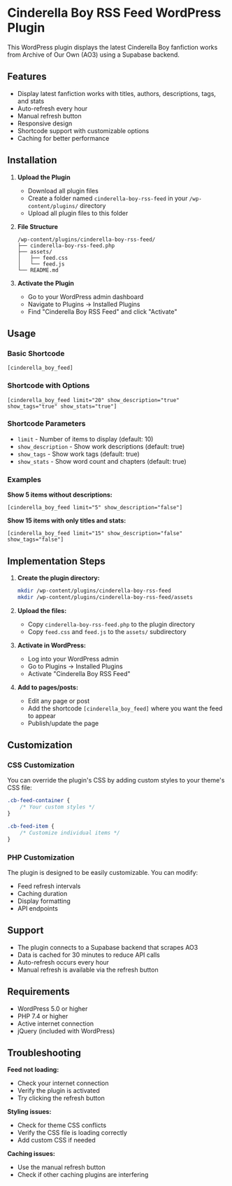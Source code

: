 
# Cinderella Boy RSS Feed WordPress Plugin

This WordPress plugin displays the latest Cinderella Boy fanfiction works from Archive of Our Own (AO3) using a Supabase backend.

## Features

- Display latest fanfiction works with titles, authors, descriptions, tags, and stats
- Auto-refresh every hour
- Manual refresh button
- Responsive design
- Shortcode support with customizable options
- Caching for better performance

## Installation

1. **Upload the Plugin**
   - Download all plugin files
   - Create a folder named `cinderella-boy-rss-feed` in your `/wp-content/plugins/` directory
   - Upload all plugin files to this folder

2. **File Structure**
   ```
   /wp-content/plugins/cinderella-boy-rss-feed/
   ├── cinderella-boy-rss-feed.php
   ├── assets/
   │   ├── feed.css
   │   └── feed.js
   └── README.md
   ```

3. **Activate the Plugin**
   - Go to your WordPress admin dashboard
   - Navigate to Plugins → Installed Plugins
   - Find "Cinderella Boy RSS Feed" and click "Activate"

## Usage

### Basic Shortcode
```
[cinderella_boy_feed]
```

### Shortcode with Options
```
[cinderella_boy_feed limit="20" show_description="true" show_tags="true" show_stats="true"]
```

### Shortcode Parameters

- `limit` - Number of items to display (default: 10)
- `show_description` - Show work descriptions (default: true)
- `show_tags` - Show work tags (default: true)  
- `show_stats` - Show word count and chapters (default: true)

### Examples

**Show 5 items without descriptions:**
```
[cinderella_boy_feed limit="5" show_description="false"]
```

**Show 15 items with only titles and stats:**
```
[cinderella_boy_feed limit="15" show_description="false" show_tags="false"]
```

## Implementation Steps

1. **Create the plugin directory:**
   ```bash
   mkdir /wp-content/plugins/cinderella-boy-rss-feed
   mkdir /wp-content/plugins/cinderella-boy-rss-feed/assets
   ```

2. **Upload the files:**
   - Copy `cinderella-boy-rss-feed.php` to the plugin directory
   - Copy `feed.css` and `feed.js` to the `assets/` subdirectory

3. **Activate in WordPress:**
   - Log into your WordPress admin
   - Go to Plugins → Installed Plugins
   - Activate "Cinderella Boy RSS Feed"

4. **Add to pages/posts:**
   - Edit any page or post
   - Add the shortcode `[cinderella_boy_feed]` where you want the feed to appear
   - Publish/update the page

## Customization

### CSS Customization
You can override the plugin's CSS by adding custom styles to your theme's CSS file:

```css
.cb-feed-container {
    /* Your custom styles */
}

.cb-feed-item {
    /* Customize individual items */
}
```

### PHP Customization
The plugin is designed to be easily customizable. You can modify:
- Feed refresh intervals
- Caching duration
- Display formatting
- API endpoints

## Support

- The plugin connects to a Supabase backend that scrapes AO3
- Data is cached for 30 minutes to reduce API calls
- Auto-refresh occurs every hour
- Manual refresh is available via the refresh button

## Requirements

- WordPress 5.0 or higher
- PHP 7.4 or higher
- Active internet connection
- jQuery (included with WordPress)

## Troubleshooting

**Feed not loading:**
- Check your internet connection
- Verify the plugin is activated
- Try clicking the refresh button

**Styling issues:**
- Check for theme CSS conflicts
- Verify the CSS file is loading correctly
- Add custom CSS if needed

**Caching issues:**
- Use the manual refresh button
- Check if other caching plugins are interfering
